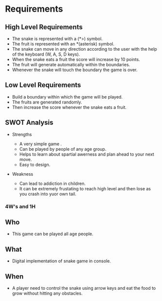 # Requirements 
## High Level Requirements
* The snake is represented with a (*>) symbol.
* The fruit is represented with an *(asterisk) symbol.
* The snake can move in any direction according to the user with the help of the keyboard (W, A, S, D keys).
* When the snake eats a fruit the score will increase by 10 points.
* The fruit will generate automatically within the boundaries.
* Whenever the snake will touch the boundary the game is over.
## Low Level Requirements
* Build a boundary within which the game will be played.
* The fruits are generated randomly.
* Then increase the score whenever the snake eats a fruit.

## SWOT Analysis
* Strengths
  * A very simple game .
  * Can be played by people of any age group. 
  * Helps to learn about spartial awerness and plan ahead to your next move. 
  * Easy to design.

* Weakness
  * Can lead to addiction in children. 
  * It can be extremely frustating to reach high level and then lose as you crash into yuor own tail.

### 4W's and 1H
## Who
* This game can be played all age people.
## What
* Digital implementation of snake game in console.
## When
* A player need to control the snake using arrow keys and eat the food to grow without hitting any obstacles.
